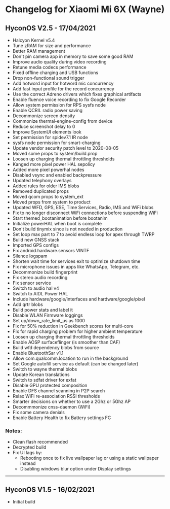 # Changelog for Xiaomi Mi 6X (Wayne)
## HyconOS V2.5 - 17/04/2021
- Halcyon Kernel v5.4
- Tune zRAM for size and performance
- Better RAM management
- Don't pin camera app in memory to save some good RAM
- Improve audio quality during video recording
- Retune media codecs performance
- Fixed offline charging and USB functions
- Drop non-functional sound trigger
- Add hotword input for hotword mic concurrency
- Add fast input profile for the record concurrency
- Use the correct Adreno drivers which fixes graphical artifacts
- Enable fluence voice recording to fix Google Recorder
- Allow system permission for RPS sysfs node
- Enable QCRIL radio power saving
- Decommonize screen density
- Commonize thermal-engine-config from device
- Reduce screenshot delay to 0
- Improve SystemUI elements look
- Set permission for spidev7.1 IR node
- sysfs node permission for smart-charging
- Update vendor security patch level to 2020-08-05
- Moved some props to system/build.prop
- Loosen up charging thermal throttling thresholds
- Kanged more pixel power HAL sepolicy 
- Added more pixel powerhal nodes
- Disabled vsync and enabled backpressure
- Updated telephony overlays
- Added rules for older IMS blobs 
- Removed duplicated props
- Moved qcom props to system_ext
- Moved props from system to product
- Updated WFD, GPS, ESE, Time Services, Radio, IMS and WiFi blobs
- Fix to no longer disconnect WiFi connections before suspending WiFi
- Start themed_bootanimation before bootanim
- Initialize powerHAL when boot is complete
- Don't build tinymix since is not needed in production
- Set loop max part to 7 to avoid endless loop for apex through TWRP
- Build new GNSS stack
- Imported GPS configs
- Fix android.hardware.sensors VINTF
- Silence logspam
- Shorten wait time for services exit to optimize shutdown time
- Fix microphone issues in apps like WhatsApp, Telegram, etc.
- Decommonize build fingerprint
- Fix stereo audio recording
- Fix sensor service
- Switch to audio hal v4
- Switch to AIDL Power HAL
- Include hardware/google/interfaces and hardware/google/pixel
- Add qrtr blobs
- Build power stats and label it
- Disable WLAN Firmware loggings
- Set up/down_rate_limit_us as 1000
- Fix for 50% reduction in Geekbench scores for multi-core
- FIx for rapid charging problem for higher ambient temperature
- Loosen up charging thermal throttling thresholds
- Enable AOSP surfaceflinger (is smoother than CAF)
- Build wfd dependency blobs from source
- Enable BluetoothSar v1.1
- Allow com.qualcomm.location to run in the background
- Set Google autofill service as default (can be changed later)
- Switch to wayne thermal blobs
- Update Korean translations
- Switch to sdfat driver for exfat 
- Disable GPU protected composition
- Enable DFS channel scanning in P2P search
- Relax WiFi re-association RSSI thresholds
- Smarter decisions on whether to use a 2Ghz or 5Ghz AP
- Decommmonize cnss-daemon (WiFi)
- Fix some camera denials
- Enable Battery Health to fix Battery settings FC
### Notes:
- Clean flash recommended
- Decrypted build
- Fix UI lags by:
    - Rebooting once to fix live wallpaper lag or using a static wallpaper instead
    - Disabling windows blur option under Display settings
---
## HyconOS V1.5 - 16/02/2021
- Initial build